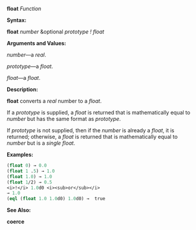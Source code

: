 **float** *Function* 



**Syntax:** 



**float** *number* &amp;optional *prototype ! float* 



**Arguments and Values:** 



*number*—a *real*. 



*prototype*—a *float*. 



*float*—a *float*. 



**Description:** 



**float** converts a *real* number to a *float*. 



If a *prototype* is supplied, a *float* is returned that is mathematically equal to *number* but has the same format as *prototype*. 



If *prototype* is not supplied, then if the *number* is already a *float*, it is returned; otherwise, a *float* is returned that is mathematically equal to *number* but is a *single float*. 



**Examples:**
```lisp
(float 0) → 0.0 
(float 1 .5) → 1.0 
(float 1.0) → 1.0 
(float 1/2) → 0.5 
<i>!</i> 1.0d0 <i><sub>or</sub></i> 
→ 1.0 
(eql (float 1.0 1.0d0) 1.0d0) →  true 


```
**See Also:** 



**coerce** 



